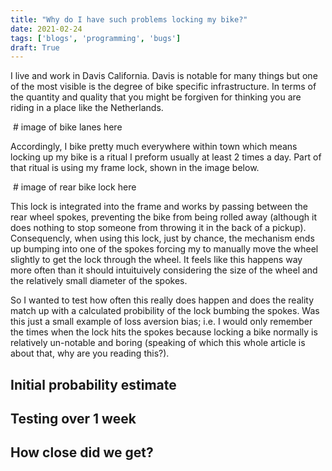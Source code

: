 ```yaml
---
title: "Why do I have such problems locking my bike?"
date: 2021-02-24
tags: ['blogs', 'programming', 'bugs']
draft: True
---
```


I live and work in Davis California. Davis is notable for many things
but one of the most visible is the degree of bike specific infrastructure.
In terms of the quantity and quality that you might be forgiven for thinking
you are riding in a place like the Netherlands. 

![]()  # image of bike lanes here

Accordingly, I bike pretty much everywhere within town which means locking
up my bike is a ritual I preform usually at least 2 times a day. Part
of that ritual is using my frame lock, shown in the image below.

![]()  # image of rear bike lock here


This lock is integrated into the frame and works by passing between
the rear wheel spokes, preventing the bike from being rolled away
(although it does nothing to stop someone from throwing it in the
back of a pickup). Consequencly, when using this lock, just by
chance, the mechanism ends up bumping into one of the spokes forcing
my to manually move the wheel slightly to get the lock through
the wheel. It feels like this happens way more often than it
should intuituively considering the size of the wheel and the 
relatively small diameter of the spokes. 


So I wanted to test how often this really does happen and does the
reality match up with a calculated probibility of the lock bumbing
the spokes. Was this just a small example of loss aversion bias; i.e.
I would only remember the times when the lock hits the spokes because
locking a bike normally is relatively un-notable and boring (speaking
of which this whole article is about that, why are you reading this?). 

## Initial probability estimate


## Testing over 1 week


## How close did we get?